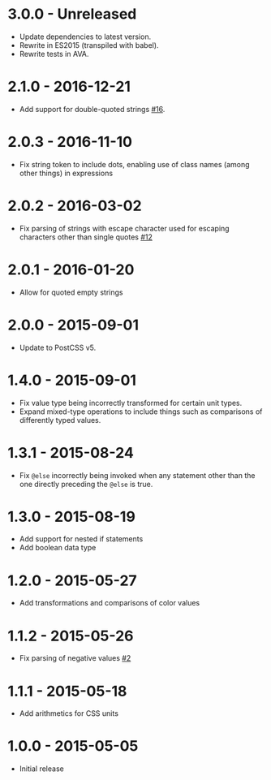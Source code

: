 # 3.0.0 - Unreleased
* Update dependencies to latest version.
* Rewrite in ES2015 (transpiled with babel).
* Rewrite tests in AVA.

# 2.1.0 - 2016-12-21
* Add support for double-quoted strings [#16](https://github.com/andyjansson/postcss-conditionals/issues/16).

# 2.0.3 - 2016-11-10
* Fix string token to include dots, enabling use of class names (among other
  things) in expressions

# 2.0.2 - 2016-03-02
* Fix parsing of strings with escape character used for escaping characters
  other than single quotes [#12](https://github.com/andyjansson/postcss-conditionals/issues/12)

# 2.0.1 - 2016-01-20
* Allow for quoted empty strings

# 2.0.0 - 2015-09-01
* Update to PostCSS v5.

# 1.4.0 - 2015-09-01
* Fix value type being incorrectly transformed for certain unit types.
* Expand mixed-type operations to include things such as comparisons of
  differently typed values.

# 1.3.1 - 2015-08-24
* Fix `@else` incorrectly being invoked when any statement other than the one
  directly preceding the `@else` is true.

# 1.3.0 - 2015-08-19
* Add support for nested if statements
* Add boolean data type

# 1.2.0 - 2015-05-27
* Add transformations and comparisons of color values

# 1.1.2 - 2015-05-26
* Fix parsing of negative values [#2](https://github.com/andyjansson/postcss-conditionals/issues/2)

# 1.1.1 - 2015-05-18
* Add arithmetics for CSS units

# 1.0.0 - 2015-05-05
* Initial release
